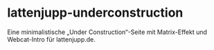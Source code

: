 # lattenjupp-underconstruction

Eine minimalistische „Under Construction“-Seite mit Matrix-Effekt und Webcat-Intro für lattenjupp.de.
